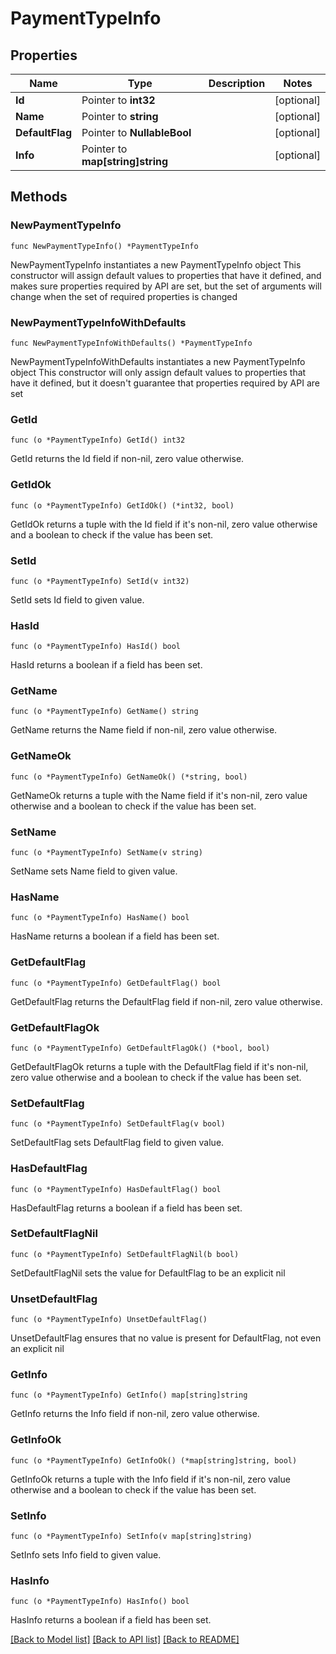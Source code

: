 # PaymentTypeInfo

## Properties

Name | Type | Description | Notes
------------ | ------------- | ------------- | -------------
**Id** | Pointer to **int32** |  | [optional] 
**Name** | Pointer to **string** |  | [optional] 
**DefaultFlag** | Pointer to **NullableBool** |  | [optional] 
**Info** | Pointer to **map[string]string** |  | [optional] 

## Methods

### NewPaymentTypeInfo

`func NewPaymentTypeInfo() *PaymentTypeInfo`

NewPaymentTypeInfo instantiates a new PaymentTypeInfo object
This constructor will assign default values to properties that have it defined,
and makes sure properties required by API are set, but the set of arguments
will change when the set of required properties is changed

### NewPaymentTypeInfoWithDefaults

`func NewPaymentTypeInfoWithDefaults() *PaymentTypeInfo`

NewPaymentTypeInfoWithDefaults instantiates a new PaymentTypeInfo object
This constructor will only assign default values to properties that have it defined,
but it doesn't guarantee that properties required by API are set

### GetId

`func (o *PaymentTypeInfo) GetId() int32`

GetId returns the Id field if non-nil, zero value otherwise.

### GetIdOk

`func (o *PaymentTypeInfo) GetIdOk() (*int32, bool)`

GetIdOk returns a tuple with the Id field if it's non-nil, zero value otherwise
and a boolean to check if the value has been set.

### SetId

`func (o *PaymentTypeInfo) SetId(v int32)`

SetId sets Id field to given value.

### HasId

`func (o *PaymentTypeInfo) HasId() bool`

HasId returns a boolean if a field has been set.

### GetName

`func (o *PaymentTypeInfo) GetName() string`

GetName returns the Name field if non-nil, zero value otherwise.

### GetNameOk

`func (o *PaymentTypeInfo) GetNameOk() (*string, bool)`

GetNameOk returns a tuple with the Name field if it's non-nil, zero value otherwise
and a boolean to check if the value has been set.

### SetName

`func (o *PaymentTypeInfo) SetName(v string)`

SetName sets Name field to given value.

### HasName

`func (o *PaymentTypeInfo) HasName() bool`

HasName returns a boolean if a field has been set.

### GetDefaultFlag

`func (o *PaymentTypeInfo) GetDefaultFlag() bool`

GetDefaultFlag returns the DefaultFlag field if non-nil, zero value otherwise.

### GetDefaultFlagOk

`func (o *PaymentTypeInfo) GetDefaultFlagOk() (*bool, bool)`

GetDefaultFlagOk returns a tuple with the DefaultFlag field if it's non-nil, zero value otherwise
and a boolean to check if the value has been set.

### SetDefaultFlag

`func (o *PaymentTypeInfo) SetDefaultFlag(v bool)`

SetDefaultFlag sets DefaultFlag field to given value.

### HasDefaultFlag

`func (o *PaymentTypeInfo) HasDefaultFlag() bool`

HasDefaultFlag returns a boolean if a field has been set.

### SetDefaultFlagNil

`func (o *PaymentTypeInfo) SetDefaultFlagNil(b bool)`

 SetDefaultFlagNil sets the value for DefaultFlag to be an explicit nil

### UnsetDefaultFlag
`func (o *PaymentTypeInfo) UnsetDefaultFlag()`

UnsetDefaultFlag ensures that no value is present for DefaultFlag, not even an explicit nil
### GetInfo

`func (o *PaymentTypeInfo) GetInfo() map[string]string`

GetInfo returns the Info field if non-nil, zero value otherwise.

### GetInfoOk

`func (o *PaymentTypeInfo) GetInfoOk() (*map[string]string, bool)`

GetInfoOk returns a tuple with the Info field if it's non-nil, zero value otherwise
and a boolean to check if the value has been set.

### SetInfo

`func (o *PaymentTypeInfo) SetInfo(v map[string]string)`

SetInfo sets Info field to given value.

### HasInfo

`func (o *PaymentTypeInfo) HasInfo() bool`

HasInfo returns a boolean if a field has been set.


[[Back to Model list]](../README.md#documentation-for-models) [[Back to API list]](../README.md#documentation-for-api-endpoints) [[Back to README]](../README.md)


